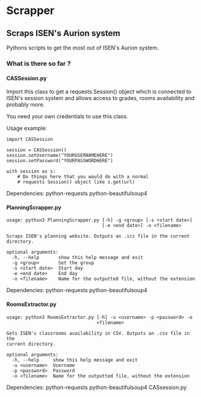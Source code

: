 # Scrapper
## Scraps ISEN's Aurion system

Pythons scripts to get the most out of ISEN's Aurion system.

### What is there so far ?

#### CASSession.py

Import this class to get a requests.Session() object which is connected to ISEN's session system and allows access to grades, rooms availability and probably more.

You need your own credentials to use this class.

Usage example:
```
import CASSession

session = CASSession()
session.setUsername("YOURUSERNAMEHERE")
session.setPassword("YOURPASSWORDHERE")

with session as s:
    # Do things here that you would do with a normal
    # requests Session() object like s.get(url)
```

Dependencies: python-requests python-beautifulsoup4

#### PlanningScrapper.py

```
usage: python3 PlanningScrapper.py [-h] -g <group> [-s <start date>]
                                   [-e <end date>] -o <filename>

Scraps ISEN's planning website. Outputs an .ics file in the current directory.

optional arguments:
  -h, --help       show this help message and exit
  -g <group>       Set the group
  -s <start date>  Start day
  -e <end date>    End day
  -o <filename>    Name for the outputted file, without the extension
  ```

Dependencies: python-requests python-beautifulsoup4

#### RoomsExtractor.py

```
usage: python3 RoomsExtractor.py [-h] -u <username> -p <password> -o
                                 <filename>

Gets ISEN's classrooms availability in CSV. Outputs an .csv file in the
current directory.

optional arguments:
  -h, --help     show this help message and exit
  -u <username>  Username
  -p <password>  Password
  -o <filename>  Name for the outputted file, without the extension
```

Dependencies: python-requests python-beautifulsoup4 CASsession.py
